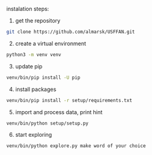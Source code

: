 instalation steps:

1) get the repository
```sh
git clone https://github.com/almarsk/USFFAN.git
```
2) create a virtual environment
```sh
python3 -m venv venv
```
3) update pip
```sh
venv/bin/pip install -U pip
```
4) install packages
```sh
venv/bin/pip install -r setup/requirements.txt
```
5) import and process data, print hint
```sh
venv/bin/python setup/setup.py
```
6) start exploring
```sh
venv/bin/python explore.py make word of your choice
```
